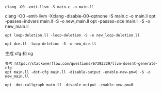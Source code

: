```shell
clang -O0 -emit-llvm -S main.c -o main.ll
```

clang -O0 -emit-llvm -Xclang -disable-O0-optnone -S main.c -o main.ll
opt -passes=indvars main.ll -S -o new_main.ll
opt -passes=dce main.ll -S -o new_main.ll

```
opt loop-deletion.ll -loop-deletion -S -o new_loop-deletion.ll

opt dce.ll -loop-deletion -S -o new_dce.ll
```

生成 cfg 和 cg

```
参考 https://stackoverflow.com/questions/67393329/llvm-doesnt-generate-cfg
opt main.ll -dot-cfg main.ll -disable-output -enable-new-pm=0 -S -o new_main.ll

opt -dot-callgraph main.ll -disable-output -enable-new-pm=0
```
